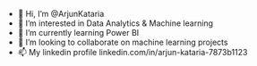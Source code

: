 - 👋 Hi, I’m @ArjunKataria
- 👀 I’m interested in Data Analytics & Machine learning
- 🌱 I’m currently learning Power BI
- 💞️ I’m looking to collaborate on machine learning projects
- 📫 My linkedin profile linkedin.com/in/arjun-kataria-7873b1123

<!---
ArjunKataria/ArjunKataria is a ✨ special ✨ repository because its `README.md` (this file) appears on your GitHub profile.
You can click the Preview link to take a look at your changes.
--->
